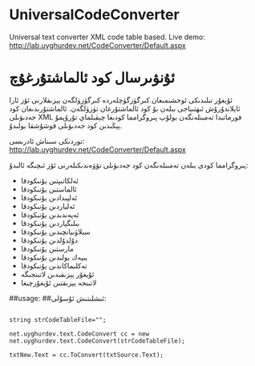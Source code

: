 UniversalCodeConverter
======================

Universal text converter XML code table based. 
Live demo: http://lab.uyghurdev.net/CodeConverter/Default.aspx

ئۇنۋىرسال كود ئالماشتۇرغۇچ
=======================
ئۇيغۇر تىلىدىكى ئوخشىمىغان كىرگۈزگۈچلەردە كىرگۈزۈلگەن يېزىقلارنى ئۆز ئارا ئايلاندۇرۇش ئىھتىياجى بىلەن بۇ كود ئالماشتۇرغان تۈزۈلگەن.
ئالماشتۇرىدىغان كود جەدىۋىلى XML فورماتىدا تەمىنلەنگەن بولۇپ پىروگرامما كودىغا چېقىلماي تۇرۇپمۇ يېڭىدىن كود جەدىۋىلى قوشۇشقا بولىدۇ.

توردىكى سىناش ئادرىسى: http://lab.uyghurdev.net/CodeConverter/Default.aspx

پىروگرامما كودى بىلەن تەمىنلەنگەن كود جەدىۋىلى تۆۋەندىكىلەرنى ئۆز ئىچىگە ئالىدۇ:
* ئەلكاتىپتىن يۇنىكودقا
* ئالماستىن يۇنىكودقا
* ئەلپىدادىن يۇنىكودقا
* ئەلياردىن يۇنىكودقا
* ئەپەندىدىن يۇنىكودقا
* بىلىگياردىن يۇنىكودقا
* سىلاۋىيانچىدىن يۇنىكودقا
* دۇلدۇلدىن يۇنىكودقا
* مارستىن يۇنىكودقا
* يىپەك يولىدىن يۇنىكودقا
* تەكلىماكاندىن يۇنىكودقا
* ئۇيغۇر يېزىقىدىن لاتىنجىگە
* لاتىنجە يېزىقتىن ئۇيغۇرچىغا

##usage:
##ئىشلىتىش ئۇسۇلى:

<code>
string strCodeTableFile="";<br/>
net.uyghurdev.text.CodeConvert cc = new net.uyghurdev.text.CodeConvert(strCodeTableFile);<br/>
txtNew.Text = cc.ToConvert(txtSource.Text);<br/>
</code>
